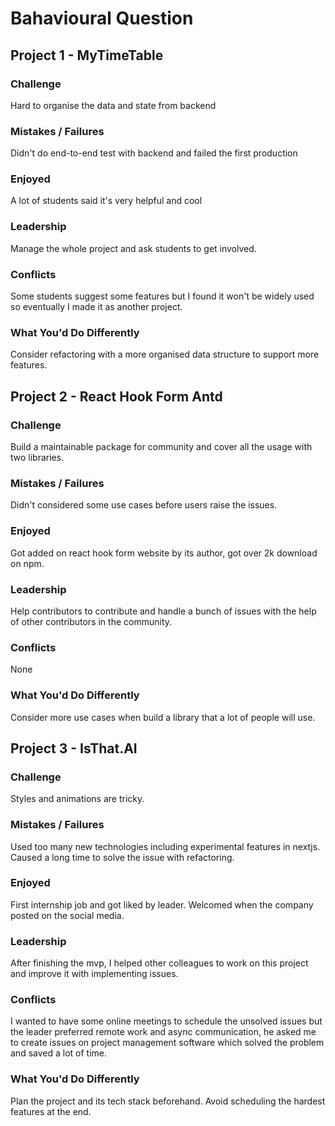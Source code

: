 # Bahavioural Question

## Project 1 - MyTimeTable

### Challenge

Hard to organise the data and state from backend

### Mistakes / Failures

Didn't do end-to-end test with backend and failed the first production

### Enjoyed

A lot of students said it's very helpful and cool

### Leadership

Manage the whole project and ask students to get involved.

### Conflicts

Some students suggest some features but I found it won't be widely used so eventually I made it as another project.

### What You'd Do Differently

Consider refactoring with a more organised data structure to support more features.

## Project 2 - React Hook Form Antd

### Challenge

Build a maintainable package for community and cover all the usage with two libraries.

### Mistakes / Failures

Didn't considered some use cases before users raise the issues.

### Enjoyed

Got added on react hook form website by its author, got over 2k download on npm.

### Leadership

Help contributors to contribute and handle a bunch of issues with the help of other contributors in the community.

### Conflicts

None

### What You'd Do Differently

Consider more use cases when build a library that a lot of people will use.

## Project 3 - IsThat.AI

### Challenge

Styles and animations are tricky.

### Mistakes / Failures

Used too many new technologies including experimental features in nextjs. Caused a long time to solve the issue with refactoring.

### Enjoyed

First internship job and got liked by leader. Welcomed when the company posted on the social media.

### Leadership

After finishing the mvp, I helped other colleagues to work on this project and improve it with implementing issues.

### Conflicts

I wanted to have some online meetings to schedule the unsolved issues but the leader preferred remote work and async communication, he asked me to create issues on project management software which solved the problem and saved a lot of time.

### What You'd Do Differently

Plan the project and its tech stack beforehand. Avoid scheduling the hardest features at the end.
